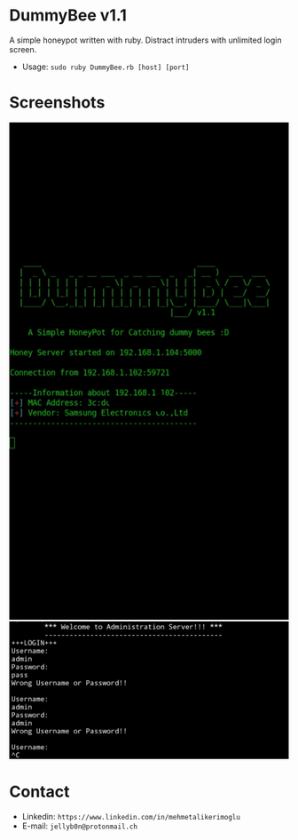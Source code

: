 # DummyBee v1.1
A simple honeypot written with ruby.
Distract intruders with unlimited login screen.

- Usage: ```sudo ruby DummyBee.rb [host] [port]```

# Screenshots
![Server side](IMG_20200122_220414_479.jpg)
![Client side](20200122_220448.jpg)

# Contact
- Linkedin: ```https://www.linkedin.com/in/mehmetalikerimoglu```
- E-mail: ```jellyb0n@protonmail.ch```
